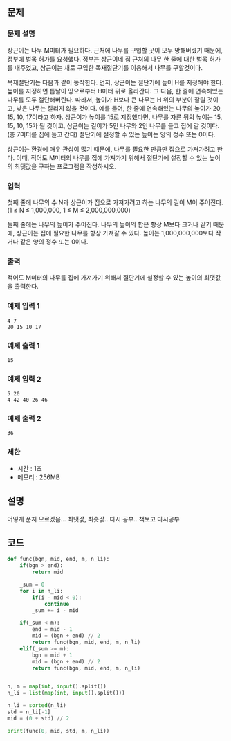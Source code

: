 문제
-----

### 문제 설명 

상근이는 나무 M미터가 필요하다. 근처에 나무를 구입할 곳이 모두 망해버렸기 때문에, 정부에 벌목 허가를 요청했다. 정부는 상근이네 집 근처의 나무 한 줄에 대한 벌목 허가를 내주었고, 상근이는 새로 구입한 목재절단기를 이용해서 나무를 구할것이다.

목재절단기는 다음과 같이 동작한다. 먼저, 상근이는 절단기에 높이 H를 지정해야 한다. 높이를 지정하면 톱날이 땅으로부터 H미터 위로 올라간다. 그 다음, 한 줄에 연속해있는 나무를 모두 절단해버린다. 따라서, 높이가 H보다 큰 나무는 H 위의 부분이 잘릴 것이고, 낮은 나무는 잘리지 않을 것이다. 예를 들어, 한 줄에 연속해있는 나무의 높이가 20, 15, 10, 17이라고 하자. 상근이가 높이를 15로 지정했다면, 나무를 자른 뒤의 높이는 15, 15, 10, 15가 될 것이고, 상근이는 길이가 5인 나무와 2인 나무를 들고 집에 갈 것이다. (총 7미터를 집에 들고 간다) 절단기에 설정할 수 있는 높이는 양의 정수 또는 0이다.

상근이는 환경에 매우 관심이 많기 때문에, 나무를 필요한 만큼만 집으로 가져가려고 한다. 이때, 적어도 M미터의 나무를 집에 가져가기 위해서 절단기에 설정할 수 있는 높이의 최댓값을 구하는 프로그램을 작성하시오.

### 입력

첫째 줄에 나무의 수 N과 상근이가 집으로 가져가려고 하는 나무의 길이 M이 주어진다. (1 ≤ N ≤ 1,000,000, 1 ≤ M ≤ 2,000,000,000)

둘째 줄에는 나무의 높이가 주어진다. 나무의 높이의 합은 항상 M보다 크거나 같기 때문에, 상근이는 집에 필요한 나무를 항상 가져갈 수 있다. 높이는 1,000,000,000보다 작거나 같은 양의 정수 또는 0이다.

### 출력

적어도 M미터의 나무를 집에 가져가기 위해서 절단기에 설정할 수 있는 높이의 최댓값을 출력한다.

### 예제 입력 1 

```
4 7
20 15 10 17
```

### 예제 출력 1 

```
15
```

### 예제 입력 2 

```
5 20
4 42 40 26 46
```

### 예제 출력 2 

```
36
```

### 제한

- 시간 : 1초
- 메모리 : 256MB

설명
------
어떻게 푼지 모르겠음... 최댓값, 최솟값.. 다시 공부.. 책보고 다시공부

코드
------

``` python
def func(bgn, mid, end, m, n_li):
    if(bgn > end):
        return mid

    _sum = 0
    for i in n_li:
        if(i - mid < 0):
            continue
        _sum += i - mid

    if(_sum < m):
        end = mid - 1
        mid = (bgn + end) // 2
        return func(bgn, mid, end, m, n_li)
    elif(_sum >= m):
        bgn = mid + 1
        mid = (bgn + end) // 2
        return func(bgn, mid, end, m, n_li)


n, m = map(int, input().split())
n_li = list(map(int, input().split()))

n_li = sorted(n_li)
std = n_li[-1]
mid = (0 + std) // 2

print(func(0, mid, std, m, n_li))

```